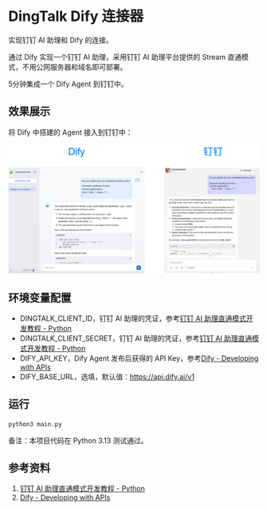 # DingTalk Dify 连接器

实现钉钉 AI 助理和 Dify 的连接。

通过 Dify 实现一个钉钉 AI 助理，采用钉钉 AI 助理平台提供的 Stream 直通模式，不用公网服务器和域名即可部署。

5分钟集成一个 Dify Agent 到钉钉中。 

## 效果展示

将 Dify 中搭建的 Agent 接入到钉钉中：

![](assets/showcase.png)

## 环境变量配置

- DINGTALK_CLIENT_ID，钉钉 AI 助理的凭证，参考[钉钉 AI 助理直通模式开发教程 - Python](https://opensource.dingtalk.com/developerpedia/docs/explore/tutorials/assistant_ability/passthrough_mode/python)
- DINGTALK_CLIENT_SECRET，钉钉 AI 助理的凭证，参考[钉钉 AI 助理直通模式开发教程 - Python](https://opensource.dingtalk.com/developerpedia/docs/explore/tutorials/assistant_ability/passthrough_mode/python)
- DIFY_API_KEY，Dify Agent 发布后获得的 API Key，参考[Dify - Developing with APIs](https://docs.dify.ai/guides/application-publishing/developing-with-apis)
- DIFY_BASE_URL，选填，默认值：https://api.dify.ai/v1

## 运行

```python
python3 main.py
```

备注：本项目代码在 Python 3.13 测试通过。

## 参考资料

1. [钉钉 AI 助理直通模式开发教程 - Python](https://opensource.dingtalk.com/developerpedia/docs/explore/tutorials/assistant_ability/passthrough_mode/python)
2. [Dify - Developing with APIs](https://docs.dify.ai/guides/application-publishing/developing-with-apis)
